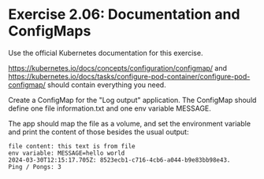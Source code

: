 # Exercise 2.06: Documentation and ConfigMaps
Use the official Kubernetes documentation for this exercise.

https://kubernetes.io/docs/concepts/configuration/configmap/ and
https://kubernetes.io/docs/tasks/configure-pod-container/configure-pod-configmap/
should contain everything you need.

Create a ConfigMap for the "Log output" application. The ConfigMap should define one file information.txt and one env variable MESSAGE.

The app should map the file as a volume, and set the environment variable and print the content of those besides the usual output:

```
file content: this text is from file
env variable: MESSAGE=hello world
2024-03-30T12:15:17.705Z: 8523ecb1-c716-4cb6-a044-b9e83bb98e43.
Ping / Pongs: 3
```